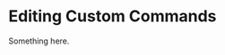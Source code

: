 [title]: # (Editing Custom Commands)
[tags]: # (XXX)
[priority]: # (3019)
# Editing Custom Commands
Something here.
